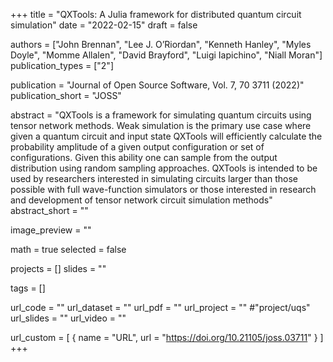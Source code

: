 +++
title = "QXTools: A Julia framework for distributed quantum circuit simulation"
date = "2022-02-15"
draft = false

authors = ["John Brennan", "Lee J. O’Riordan", "Kenneth Hanley", "Myles Doyle", "Momme Allalen", "David Brayford", "Luigi Iapichino", "Niall Moran"]
publication_types = ["2"]

publication = "Journal of Open Source Software, Vol. 7, 70 3711 (2022)"
publication_short = "JOSS"

abstract = "QXTools is a framework for simulating quantum circuits using tensor network methods. Weak simulation is the primary use case where given a quantum circuit and input state QXTools will efficiently calculate the probability amplitude of a given output configuration or set of configurations. Given this ability one can sample from the output distribution using random sampling approaches. QXTools is intended to be used by researchers interested in simulating circuits larger than those possible with full wave-function simulators or those interested in research and development of tensor network circuit simulation methods"
abstract_short = ""

image_preview = ""

math = true
selected = false

projects = []
slides = ""

tags = []

url_code = ""
url_dataset = ""
url_pdf = ""
url_project = "" #"project/uqs"
url_slides = ""
url_video = ""

url_custom = [
    { name = "URL", url = "https://doi.org/10.21105/joss.03711" }
]
+++

